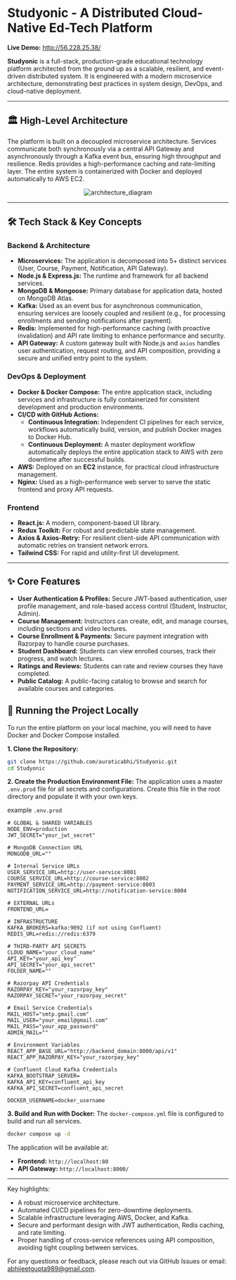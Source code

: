 # Studyonic - A Distributed Cloud-Native Ed-Tech Platform

**Live Demo:** http://56.228.25.38/

**Studyonic** is a full-stack, production-grade educational technology platform architected from the ground up as a scalable, resilient, and event-driven distributed system. It is engineered with a modern microservice architecture, demonstrating best practices in system design, DevOps, and cloud-native deployment.

---

## 🏛️ High-Level Architecture

The platform is built on a decoupled microservice architecture. Services communicate both synchronously via a central API Gateway and asynchronously through a Kafka event bus, ensuring high throughput and resilience. Redis provides a high-performance caching and rate-limiting layer. The entire system is containerized with Docker and deployed automatically to AWS EC2.

<div align="center" ><img src="https://res.cloudinary.com/df6k7nqy7/image/upload/v1751478748/snfinal_2_vdyz9c.png" alt="architecture_diagram"></div>

---

## 🛠️ Tech Stack & Key Concepts

### **Backend & Architecture**

- **Microservices:** The application is decomposed into 5+ distinct services (User, Course, Payment, Notification, API Gateway).
- **Node.js & Express.js:** The runtime and framework for all backend services.
- **MongoDB & Mongoose:** Primary database for application data, hosted on MongoDB Atlas.
- **Kafka:** Used as an event bus for asynchronous communication, ensuring services are loosely coupled and resilient (e.g., for processing enrollments and sending notifications after payment).
- **Redis:** Implemented for high-performance caching (with proactive invalidation) and API rate limiting to enhance performance and security.
- **API Gateway:** A custom gateway built with Node.js and `axios` handles user authentication, request routing, and API composition, providing a secure and unified entry point to the system.

### **DevOps & Deployment**

- **Docker & Docker Compose:** The entire application stack, including services and infrastructure is fully containerized for consistent development and production environments.
- **CI/CD with GitHub Actions:**
  - **Continuous Integration:** Independent CI pipelines for each service, workflows automatically build, version, and publish Docker images to Docker Hub.
  - **Continuous Deployment:** A master deployment workflow automatically deploys the entire application stack to AWS with zero downtime after successful builds.
- **AWS:** Deployed on an **EC2** instance, for practical cloud infrastructure management.
- **Nginx:** Used as a high-performance web server to serve the static frontend and proxy API requests.

### **Frontend**

- **React.js:** A modern, component-based UI library.
- **Redux Toolkit:** For robust and predictable state management.
- **Axios & Axios-Retry:** For resilient client-side API communication with automatic retries on transient network errors.
- **Tailwind CSS:** For rapid and utility-first UI development.

---

## ✨ Core Features

- **User Authentication & Profiles:** Secure JWT-based authentication, user profile management, and role-based access control (Student, Instructor, Admin).
- **Course Management:** Instructors can create, edit, and manage courses, including sections and video lectures.
- **Course Enrollment & Payments:** Secure payment integration with Razorpay to handle course purchases.
- **Student Dashboard:** Students can view enrolled courses, track their progress, and watch lectures.
- **Ratings and Reviews:** Students can rate and review courses they have completed.
- **Public Catalog:** A public-facing catalog to browse and search for available courses and categories.

## 🚀 Running the Project Locally

To run the entire platform on your local machine, you will need to have Docker and Docker Compose installed.

**1. Clone the Repository:**

```bash
git clone https://github.com/auraticabhi/Studyonic.git
cd Studyonic
```

**2. Create the Production Environment File:** The application uses a master `.env.prod` file for all secrets and configurations. Create this file in the root directory and populate it with your own keys.

example `.env.prod` 

```env
# GLOBAL & SHARED VARIABLES
NODE_ENV=production
JWT_SECRET="your_jwt_secret"

# MongoDB Connection URL
MONGODB_URL=""

# Internal Service URLs
USER_SERVICE_URL=http://user-service:8001
COURSE_SERVICE_URL=http://course-service:8002
PAYMENT_SERVICE_URL=http://payment-service:8003
NOTIFICATION_SERVICE_URL=http://notification-service:8004

# EXTERNAL URLs
FRONTEND_URL=

# INFRASTRUCTURE
KAFKA_BROKERS=kafka:9092 (if not using Confluent)
REDIS_URL=redis://redis:6379

# THIRD-PARTY API SECRETS
CLOUD_NAME="your_cloud_name"
API_KEY="your_api_key"
API_SECRET="your_api_secret"
FOLDER_NAME=""

# Razorpay API Credentials
RAZORPAY_KEY="your_razorpay_key"
RAZORPAY_SECRET="your_razorpay_secret"

# Email Service Credentials
MAIL_HOST="smtp.gmail.com"
MAIL_USER="your_email@gmail.com"
MAIL_PASS="your_app_password"
ADMIN_MAIL=""

# Environment Variables
REACT_APP_BASE_URL="http://backend_domain:8000/api/v1"
REACT_APP_RAZORPAY_KEY="your_razorpay_key"

# Confluent Cloud Kafka Credentials
KAFKA_BOOTSTRAP_SERVER=
KAFKA_API_KEY=confluent_api_key
KAFKA_API_SECRET=confluent_api_secret

DOCKER_USERNAME=docker_username
```

**3. Build and Run with Docker:** The `docker-compose.yml` file is configured to build and run all services.

```bash
docker compose up -d
```

The application will be available at:

- **Frontend:** `http://localhost:80`
- **API Gateway:** `http://localhost:8000/` 

---

Key highlights:

- A robust microservice architecture.
- Automated CI/CD pipelines for zero-downtime deployments.
- Scalable infrastructure leveraging AWS, Docker, and Kafka.
- Secure and performant design with JWT authentication, Redis caching, and rate limiting.
- Proper handling of cross-service references using API composition, avoiding tight coupling between services.

For any questions or feedback, please reach out via GitHub Issues or email: abhijeetgupta989@gmail.com.
